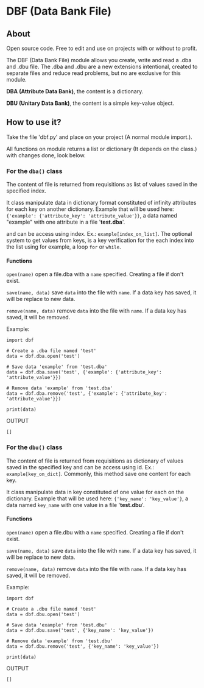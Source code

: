 # DBF (Data Bank File)

## About

Open source code. Free to edit and use on projects with or without to profit.

The DBF (Data Bank File) module allows you create, write and read a .dba and .dbu file.
The .dba and .dbu are a new extensions intentional, created to separate files and reduce read problems, but no are exclusive for this module.

**DBA (Attribute Data Bank)**, the content is a dictionary.

**DBU (Unitary Data Bank)**, the content is a simple key-value object.

## How to use it?

Take the file 'dbf.py' and place on your project (A normal module import.).

All functions on module returns a list or dictionary (It depends on the class.) with changes done, look below. 

### For the `dba()` class

The content of file is returned from requisitions as list of values saved in the specified index.

It class manipulate data in dictionary format constituted of infinity attributes for each key on another dictionary. Example that will be used here: `{'example': {'attribute_key': 'attribute_value'}}`, a data named "example" with one attribute in a file '**test.dba**'.

and can be access using index. Ex.: `example[index_on_list]`. The optional system to get values from keys, is a key verification for the each index into the list using for example, a loop `for` or `while`.

#### Functions

`open(name)` open a file.dba with a `name` specified. Creating a file if don't exist.

`save(name, data)` save `data` into the file with `name`. If a data key has saved, it will be replace to new data.

`remove(name, data)` remove `data` into the file with `name`. If a data key has saved, it will be removed.

Example:

```
import dbf 

# Create a .dba file named 'test'
data = dbf.dba.open('test')

# Save data 'example' from 'test.dba'
data = dbf.dba.save('test', {'example': {'attribute_key': 'attribute_value'}})

# Remove data 'example' from 'test.dba'
data = dbf.dba.remove('test', {'example': {'attribute_key': 'attribute_value'}})

print(data)
```
OUTPUT
```
[]
```

### For the `dbu()` class
  
The content of file is returned from requisitions as dictionary of values saved in the specified key
and can be access using id. Ex.: `example[key_on_dict]`. Commonly, this method save one content for each key.

It class manipulate data in key constituted of one value for each on the dictionary. Example that will be used here: `{'key_name': 'key_value'}`, a data named `key_name` with one value in a file '**test.dbu**'.

#### Functions

`open(name)` open a file.dbu with a `name` specified. Creating a file if don't exist.

`save(name, data)` save `data` into the file with `name`. If a data key has saved, it will be replace to new data.

`remove(name, data)` remove `data` into the file with `name`. If a data key has saved, it will be removed.

Example:

```
import dbf 

# Create a .dbu file named 'test'
data = dbf.dbu.open('test')

# Save data 'example' from 'test.dbu'
data = dbf.dbu.save('test', {'key_name': 'key_value'})

# Remove data 'example' from 'test.dbu'
data = dbf.dbu.remove('test', {'key_name': 'key_value'})

print(data)
```
OUTPUT
```
[]
```